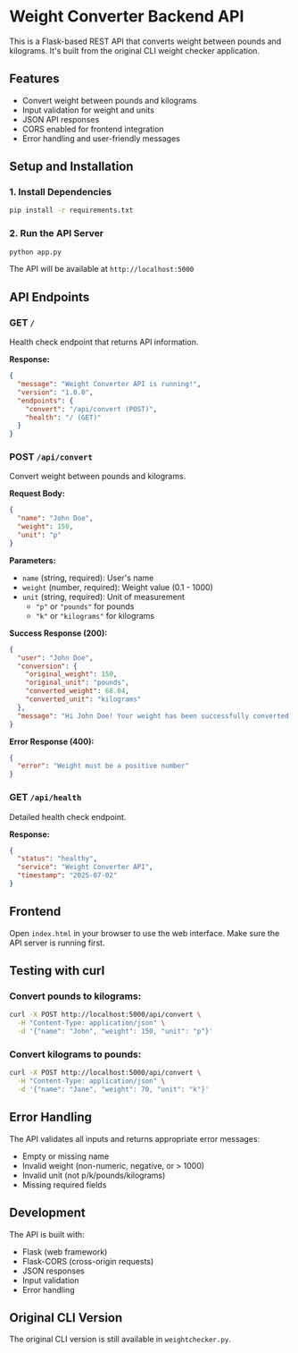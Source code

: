 # Weight Converter Backend API

This is a Flask-based REST API that converts weight between pounds and kilograms. It's built from the original CLI weight checker application.

## Features

- Convert weight between pounds and kilograms
- Input validation for weight and units
- JSON API responses
- CORS enabled for frontend integration
- Error handling and user-friendly messages

## Setup and Installation

### 1. Install Dependencies

```bash
pip install -r requirements.txt
```

### 2. Run the API Server

```bash
python app.py
```

The API will be available at `http://localhost:5000`

## API Endpoints

### GET `/`
Health check endpoint that returns API information.

**Response:**
```json
{
  "message": "Weight Converter API is running!",
  "version": "1.0.0",
  "endpoints": {
    "convert": "/api/convert (POST)",
    "health": "/ (GET)"
  }
}
```

### POST `/api/convert`
Convert weight between pounds and kilograms.

**Request Body:**
```json
{
  "name": "John Doe",
  "weight": 150,
  "unit": "p"
}
```

**Parameters:**
- `name` (string, required): User's name
- `weight` (number, required): Weight value (0.1 - 1000)
- `unit` (string, required): Unit of measurement
  - `"p"` or `"pounds"` for pounds
  - `"k"` or `"kilograms"` for kilograms

**Success Response (200):**
```json
{
  "user": "John Doe",
  "conversion": {
    "original_weight": 150,
    "original_unit": "pounds",
    "converted_weight": 68.04,
    "converted_unit": "kilograms"
  },
  "message": "Hi John Doe! Your weight has been successfully converted."
}
```

**Error Response (400):**
```json
{
  "error": "Weight must be a positive number"
}
```

### GET `/api/health`
Detailed health check endpoint.

**Response:**
```json
{
  "status": "healthy",
  "service": "Weight Converter API",
  "timestamp": "2025-07-02"
}
```

## Frontend

Open `index.html` in your browser to use the web interface. Make sure the API server is running first.

## Testing with curl

### Convert pounds to kilograms:
```bash
curl -X POST http://localhost:5000/api/convert \
  -H "Content-Type: application/json" \
  -d '{"name": "John", "weight": 150, "unit": "p"}'
```

### Convert kilograms to pounds:
```bash
curl -X POST http://localhost:5000/api/convert \
  -H "Content-Type: application/json" \
  -d '{"name": "Jane", "weight": 70, "unit": "k"}'
```

## Error Handling

The API validates all inputs and returns appropriate error messages:

- Empty or missing name
- Invalid weight (non-numeric, negative, or > 1000)
- Invalid unit (not p/k/pounds/kilograms)
- Missing required fields

## Development

The API is built with:
- Flask (web framework)
- Flask-CORS (cross-origin requests)
- JSON responses
- Input validation
- Error handling

## Original CLI Version

The original CLI version is still available in `weightchecker.py`.

